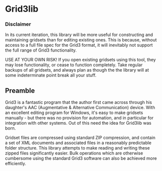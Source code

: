 # Grid3lib #

### Disclaimer ###

In its current iteration, this library will be more useful for constructing and maintaining gridsets than for editing existing ones.
This is because, without access to a full file spec for the Grid3 format, it will inevitably not support the full range of Grid3 functionality.

USE AT YOUR OWN RISK! If you open existing gridsets using this tool, they may lose functionality, or cease to function completely. Take regular backups of all gridsets, and always plan as though the the library will at some indeterminate point break all your stuff.

## Preamble ##

Grid3 is a fantastic program that the author first came across through his daughter's AAC (Augmentative & Alternative Communication) device. With an excellent editing program for Windows, it's easy to make gridsets manually - but there was no provision for automation, and in particular for integration with other systems.
Out of this need the idea for Grid3lib was born.

Gridset files are compressed using standard ZIP compression, and contain a set of XML documents and associated files in a reasonably predictable folder structure.
This library attempts to make reading and writing these zipped files significantly easier. Bulk operations which are otherwise cumbersome using the standard Grid3 software can also be achieved more efficiently.
